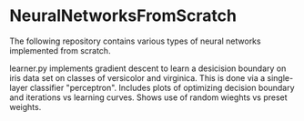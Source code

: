 # NeuralNetworksFromScratch
The following repository contains various types of neural networks implemented from scratch.

learner.py implements gradient descent to learn a desicision boundary on iris data set on classes of versicolor and virginica. This is done via a single-layer classifier "perceptron". Includes plots of optimizing decision boundary and iterations vs learning curves. Shows use of random wieghts vs preset weights.
